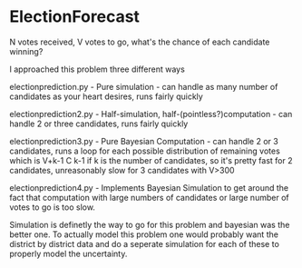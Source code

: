 # ElectionForecast
N votes received, V votes to go, what's the chance of each candidate winning?

I approached this problem three different ways

electionprediction.py - Pure simulation - can handle as many number of candidates as your heart desires, runs fairly quickly


electionprediction2.py - Half-simulation, half-(pointless?)computation - can handle 2 or three candidates, runs fairly quickly


electionprediction3.py - Pure Bayesian Computation - can handle 2 or 3 candidates, runs a loop for each possible distribution of remaining votes which is V+k-1 C k-1 if k is the number of candidates, so it's pretty fast for 2 candidates, unreasonably slow for 3 candidates with V>300


electionprediction4.py - Implements Bayesian Simulation to get around the fact that computation with large numbers of candidates or large number of votes to go is too slow.


Simulation is definetly the way to go for this problem and bayesian was the better one. To actually model this problem one would probably want the district by district data and do a seperate simulation for each of these to properly model the uncertainty.
